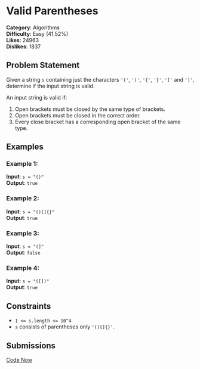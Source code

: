 # Valid Parentheses

**Category**: Algorithms  
**Difficulty**: Easy (41.52%)  
**Likes**: 24963  
**Dislikes**: 1837

## Problem Statement

Given a string `s` containing just the characters `'('`, `')'`, `'{'`, `'}'`, `'['` and `']'`, determine if the input string is valid.

An input string is valid if:

1. Open brackets must be closed by the same type of brackets.
2. Open brackets must be closed in the correct order.
3. Every close bracket has a corresponding open bracket of the same type.

## Examples

### Example 1:

**Input**: `s = "()"`  
**Output**: `true`

### Example 2:

**Input**: `s = "()[]{}"`  
**Output**: `true`

### Example 3:

**Input**: `s = "(]"`  
**Output**: `false`

### Example 4:

**Input**: `s = "([])"`  
**Output**: `true`

## Constraints

- `1 <= s.length <= 10^4`
- `s` consists of parentheses only `'()[]{}'`.

## Submissions

[Code Now](#)
